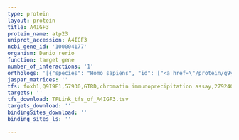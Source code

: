 ```yaml
---
type: protein
layout: protein
title: A4IGF3
protein_name: atp23
uniprot_accession: A4IGF3
ncbi_gene_id: '100004177'
organism: Danio rerio
function: target gene
number_of_interactions: '1'
orthologs: '[{"species": "Homo sapiens", "id": ["<a href=\"/protein/q9y6h3\">Q9Y6H3</a>"]}, {"species": "Mus musculus", "id": ["G3UW46"]}, {"species": "Rattus norvegicus", "id": ["<a href=\"/protein/m0r4i7\">M0R4I7</a>"]}, {"species": "Drosophila melanogaster", "id": ["<a href=\"/protein/q9vjd0\">Q9VJD0</a>"]}]'
jaspar_matrices: ''
tfs: foxh1,Q9I9E1,57930,GTRD,chromatin immunoprecipitation assay,27924024%5Buid%5D,No
targets: ''
tfs_download: TFLink_tfs_of_A4IGF3.tsv
targets_download: ''
bindingSites_download: ''
binding_sites_ls: ''

---
```

